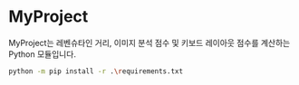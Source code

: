 # MyProject

MyProject는 레벤슈타인 거리, 이미지 분석 점수 및 키보드 레이아웃 점수를 계산하는 Python 모듈입니다.

```bash
python -m pip install -r .\requirements.txt
